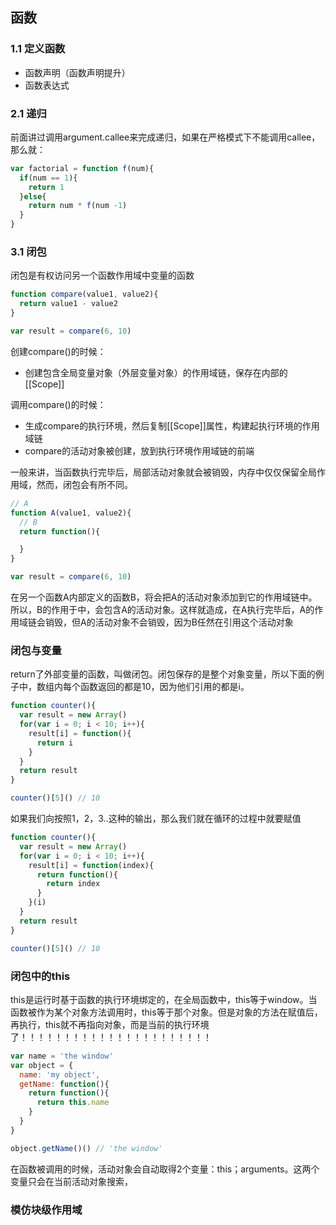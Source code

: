 
## 函数
### 1.1 定义函数
- 函数声明（函数声明提升）
- 函数表达式

### 2.1 递归
前面讲过调用argument.callee来完成递归，如果在严格模式下不能调用callee，那么就：
```javascript
var factorial = function f(num){
  if(num == 1){
    return 1
  }else{
    return num * f(num -1)
  }
}
```

### 3.1 闭包
闭包是有权访问另一个函数作用域中变量的函数


```javascript
function compare(value1, value2){
  return value1 - value2
}

var result = compare(6, 10)
```
创建compare()的时候：
- 创建包含全局变量对象（外层变量对象）的作用域链，保存在内部的[[Scope]]

调用compare()的时候：
- 生成compare的执行环境，然后复制[[Scope]]属性，构建起执行环境的作用域链
- compare的活动对象被创建，放到执行环境作用域链的前端

一般来讲，当函数执行完毕后，局部活动对象就会被销毁，内存中仅仅保留全局作用域，然而，闭包会有所不同。


```javascript
// A
function A(value1, value2){
  // B
  return function(){

  }
}

var result = compare(6, 10)
```
在另一个函数A内部定义的函数B，将会把A的活动对象添加到它的作用域链中。所以，B的作用于中，会包含A的活动对象。这样就造成，在A执行完毕后，A的作用域链会销毁，但A的活动对象不会销毁，因为B任然在引用这个活动对象

### 闭包与变量
return了外部变量的函数，叫做闭包。闭包保存的是整个对象变量，所以下面的例子中，数组内每个函数返回的都是10，因为他们引用的都是i。

```javascript
function counter(){
  var result = new Array()
  for(var i = 0; i < 10; i++){
    result[i] = function(){
      return i
    }
  }
  return result
}

counter()[5]() // 10
```

如果我们向按照1，2，3..这种的输出，那么我们就在循环的过程中就要赋值

```javascript
function counter(){
  var result = new Array()
  for(var i = 0; i < 10; i++){
    result[i] = function(index){
      return function(){
        return index
      }
    }(i)
  }
  return result
}

counter()[5]() // 10
```

### 闭包中的this
this是运行时基于函数的执行环境绑定的，在全局函数中，this等于window。当函数被作为某个对象方法调用时，this等于那个对象。但是对象的方法在赋值后，再执行，this就不再指向对象，而是当前的执行环境了！！！！！！！！！！！！！！！！！！！！！！
```javascript
var name = 'the window'
var object = {
  name: 'my object',
  getName: function(){
    return function(){
      return this.name
    }
  }
}

object.getName()() // 'the window'
```
在函数被调用的时候，活动对象会自动取得2个变量：this；arguments。这两个变量只会在当前活动对象搜索，


### 模仿块级作用域
